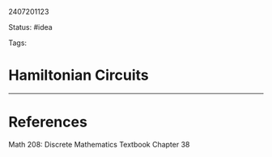 2407201123

Status: #idea

Tags:

# Hamiltonian Circuits




---
# References
Math 208: Discrete Mathematics Textbook Chapter 38 